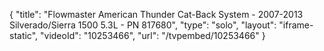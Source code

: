 {
    "title": "Flowmaster American Thunder Cat-Back System - 2007-2013 Silverado\/Sierra 1500 5.3L - PN 817680",
    "type": "solo",
    "layout": "iframe-static",
    "videoId": "10253466",
    "url": "\/tvpembed\/10253466"
}